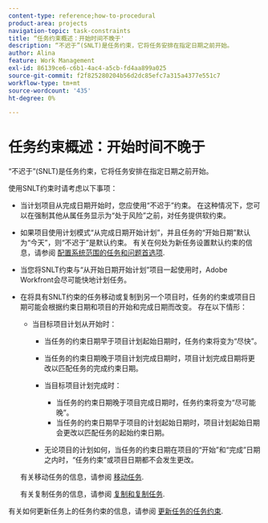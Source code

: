 ```yaml
---
content-type: reference;how-to-procedural
product-area: projects
navigation-topic: task-constraints
title: “任务约束概述：开始时间不晚于'
description: “不迟于”(SNLT)是任务约束，它将任务安排在指定日期之前开始。
author: Alina
feature: Work Management
exl-id: 86139ce6-c6b1-4ac4-a5cb-fd4aa899a025
source-git-commit: f2f825280204b56d2dc85efc7a315a4377e551c7
workflow-type: tm+mt
source-wordcount: '435'
ht-degree: 0%

---
```


# 任务约束概述：开始时间不晚于

“不迟于”(SNLT)是任务约束，它将任务安排在指定日期之前开始。

使用SNLT约束时请考虑以下事项：

* 当计划项目从完成日期开始时，您应使用“不迟于”约束。 在这种情况下，您可以在强制其他从属任务显示为“处于风险”之前，对任务提供软约束。
* 如果项目使用计划模式“从完成日期开始计划”，并且任务的“开始日期”默认为“今天”，则“不迟于”是默认约束。 有关在何处为新任务设置默认约束的信息，请参阅 [配置系统范围的任务和问题首选项](../../../administration-and-setup/set-up-workfront/configure-system-defaults/set-task-issue-preferences.md).
* 当您将SNLT约束与“从开始日期开始计划”项目一起使用时，Adobe Workfront会尽可能快地计划任务。
* 在将具有SNLT约束的任务移动或复制到另一个项目时，任务的约束或项目日期可能会根据约束日期和项目的开始和完成日期而改变。 存在以下情形：

   * 当目标项目计划从开始时：

      * 当任务的约束日期早于项目计划起始日期时，任务约束将变为“尽快”。
      * 当任务的约束日期晚于项目计划完成日期时，项目计划完成日期将更改以匹配任务的完成约束日期。

      * 当目标项目计划完成时：

         * 当任务的约束日期晚于项目完成日期时，任务约束将变为“尽可能晚”。
         * 当任务的约束日期早于项目的计划起始日期时，项目计划起始日期会更改以匹配任务的起始约束日期。
      * 无论项目的计划如何，当任务的约束日期在项目的“开始”和“完成”日期之内时，“任务约束”或项目日期都不会发生更改。

   有关移动任务的信息，请参阅 [移动任务](../../../manage-work/tasks/manage-tasks/move-tasks.md).

   有关复制任务的信息，请参阅 [复制和复制任务](../../../manage-work/tasks/manage-tasks/copy-and-duplicate-tasks.md).

有关如何更新任务上的任务约束的信息，请参阅 [更新任务的任务约束](../../../manage-work/tasks/task-constraints/update-task-constraint-of-task.md).

<!--
<div data-mc-conditions="QuicksilverOrClassic.Draft mode">
<h2>Use the Start No Later Than Task Constraint</h2>
<p>(NOTE: replaced with new article linked above) </p>
<p>To update the Task Constraint to Start No Later Than:</p>
<ol>
<li value="1">Go to a task whose Task Constraint you want to update.</li>
<li value="2"> <p data-mc-conditions="QuicksilverOrClassic.Quicksilver">Click the <strong>More</strong> icon <img src="assets/qs-more-icon-on-an-object.png"> next to the task name, then click <strong>Edit</strong>.</p> </li>
<li value="3">In the <strong>Overview</strong> section, expand the <strong>Task Constraint</strong> drop-down menu.</li>
<li value="4"> <p>Select <strong>Start No Later Than</strong>.</p> </li>
<li value="5"> <p>Specify a <strong>Planned Start Date</strong>.</p> <p>This is the date by which the task must start, and not later than this date.</p> </li>
<li value="6">Click <strong>Save Changes</strong>.<br></li>
</ol>
</div>
-->
